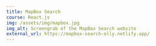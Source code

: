 ```yaml
---
title: MapBox Search
course: React.js
img: /assets/img/mapbox.jpg
img_alt: Screengrab of the MapBox Search website
external_url: https://mapbox-search-olly.netlify.app/
---
```


